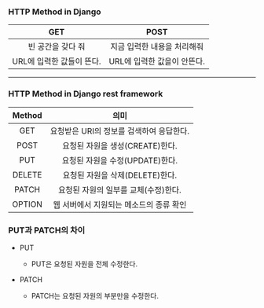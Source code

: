 ### HTTP Method in Django

|  GET  |  POST  |
|:---:|:---:|
|  빈 공간을 갖다 줘  |  지금 입력한 내용을 처리해줘  |
|  URL에 입력한 값들이 뜬다.  |  URL에 입력한 값을이 안뜬다.  |

---

### HTTP Method in Django rest framework

|  Method  |  의미  |
|:---:|:---:|
|  GET  |  요청받은 URI의 정보를 검색하여 응답한다.  |
|  POST  |  요청된 자원을 생성(CREATE)한다.  |
|  PUT  |  요청된 자원을 수정(UPDATE)한다.  |
|  DELETE  |  요청된 자원을 삭제(DELETE)한다.  |
|  PATCH  |  요청된 자원의 일부를 교체(수정)한다.  |
|  OPTION  |  웹 서버에서 지원되는 메소드의 종류 확인  |


### PUT과 PATCH의 차이

- PUT
    - PUT은 요청된 자원을 전체 수정한다.

- PATCH
    - PATCH는 요청된 자원의 부분만을 수정한다.

